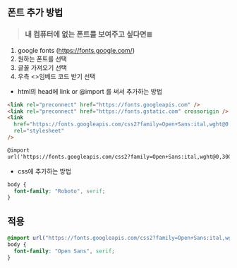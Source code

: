## 폰트 추가 방법

> ### 내 컴퓨터에 없는 폰트를 보여주고 싶다면≣

1. google fonts (https://fonts.google.com/)<br>
2. 원하는 폰트를 선택 <br>
3. 글꼴 가져오기 선택 <br>
4. 우측 <>임베드 코드 받기 선택 <br>

- html의 head에 link or @import 를 써서 추가하는 방법<br>

```html
<link rel="preconnect" href="https://fonts.googleapis.com" />
<link rel="preconnect" href="https://fonts.gstatic.com" crossorigin />
<link
  href="https://fonts.googleapis.com/css2?family=Open+Sans:ital,wght@0,300..800;1,300..800&family=Roboto:ital,wght@0,100..900;1,100..900&display=swap"
  rel="stylesheet"
/>
```

```html
@import
url('https://fonts.googleapis.com/css2?family=Open+Sans:ital,wght@0,300..800;1,300..800&display=swap');
```

- css에 추가하는 방법

```css
body {
  font-family: "Roboto", serif;
}
```

## 적용

```style.css
@import url("https://fonts.googleapis.com/css2?family=Open+Sans:ital,wght@0,300..800;1,300..800&display=swap");
body {
  font-family: "Open Sans", serif;
}

```
